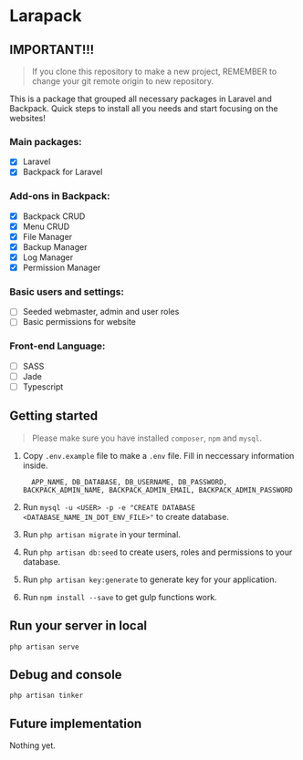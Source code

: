 # Larapack

## IMPORTANT!!!
> If you clone this repository to make a new project, REMEMBER to change your git remote origin to new repository.

This is a package that grouped all necessary packages in Laravel and Backpack. Quick steps to install all you needs and start focusing on the websites!

### Main packages:
- [x] Laravel
- [x] Backpack for Laravel

### Add-ons in Backpack:
- [x] Backpack CRUD
- [x] Menu CRUD
- [x] File Manager
- [x] Backup Manager
- [x] Log Manager
- [x] Permission Manager

### Basic users and settings:

- [ ] Seeded webmaster, admin and user roles
- [ ] Basic permissions for website

### Front-end Language:

- [ ] SASS
- [ ] Jade
- [ ] Typescript

## Getting started

> Please make sure you have installed `composer`, `npm` and `mysql`.

1. Copy `.env.example` file to make a `.env` file. Fill in neccessary information inside.

    ```
      APP_NAME, DB_DATABASE, DB_USERNAME, DB_PASSWORD, BACKPACK_ADMIN_NAME, BACKPACK_ADMIN_EMAIL, BACKPACK_ADMIN_PASSWORD
    ```
2. Run `mysql -u <USER> -p -e "CREATE DATABASE <DATABASE_NAME_IN_DOT_ENV_FILE>"` to create database.
3. Run `php artisan migrate` in your terminal.
4. Run `php artisan db:seed` to create users, roles and permissions to your database.
5. Run `php artisan key:generate` to generate key for your application.
6. Run `npm install --save` to get gulp functions work.

## Run your server in local

`php artisan serve`

## Debug and console

`php artisan tinker`

## Future implementation

Nothing yet.
